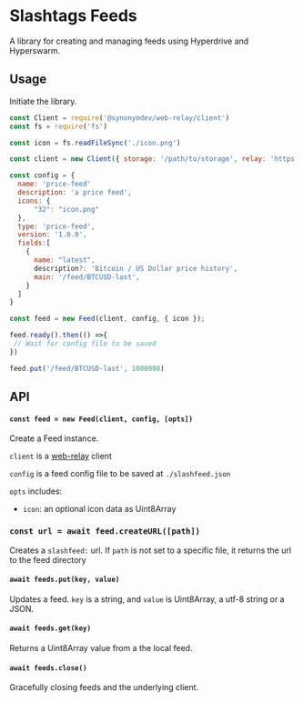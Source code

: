 # Slashtags Feeds

A library for creating and managing feeds using Hyperdrive and Hyperswarm.

## Usage

Initiate the library.

```js
const Client = require('@synonymdev/web-relay/client')
const fs = require('fs')

const icon = fs.readFileSync('./icon.png')

const client = new Client({ storage: '/path/to/storage', relay: 'https://example.com' })

const config = {
  name: 'price-feed'
  description: 'a price feed',
  icons: {
      "32": "icon.png"
  },
  type: 'price-feed',
  version: '1.0.0',
  fields:[
    {
      name: "latest",
      description?: 'Bitcoin / US Dollar price history',
      main: '/feed/BTCUSD-last',
    }
  ] 
}

const feed = new Feed(client, config, { icon });

feed.ready().then(() =>{
 // Wait for config file to be saved
})

feed.put('/feed/BTCUSD-last', 1000000)
```

## API

#### `const feed = new Feed(client, config, [opts])`

Create a Feed instance.

`client` is a [web-relay](https://github.com/slashtags/web-relay) client

`config` is a feed config file to be saved at `./slashfeed.json`

`opts` includes:

- `icon`: an optional icon data as Uint8Array

### `const url = await feed.createURL([path])`

Creates a `slashfeed:` url. If `path` is not set to a specific file, it returns the url to the feed directory

#### `await feeds.put(key, value)`

Updates a feed. `key` is a string, and `value` is Uint8Array, a utf-8 string or a JSON.

#### `await feeds.get(key)`

Returns a Uint8Array value from a the local feed.

#### `await feeds.close()`

Gracefully closing feeds and the underlying client.
